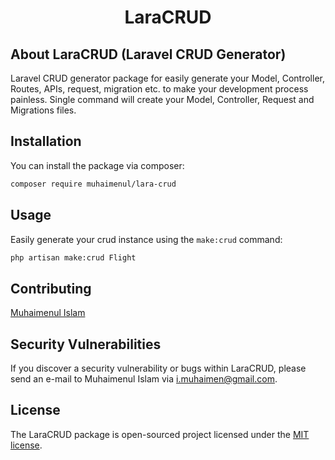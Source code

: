 <h1 align="center">LaraCRUD</h1>

## About LaraCRUD (Laravel CRUD Generator)

Laravel CRUD generator package for easily generate your Model, Controller, Routes, APIs, request, migration etc. to make your development process painless. Single command will create your Model, Controller, Request and Migrations files.

## Installation

You can install the package via composer:
```bash
composer require muhaimenul/lara-crud
```

## Usage

Easily generate your crud instance using the ``make:crud`` command:
```bash
php artisan make:crud Flight
```

## Contributing

[Muhaimenul Islam](https://github.com/muhaimenul)
<!-- Thank you for considering contributing to the package! The contribution guide can be found in the [Documentation](#). -->

## Security Vulnerabilities

If you discover a security vulnerability or bugs within LaraCRUD, please send an e-mail to Muhaimenul Islam via [i.muhaimen@gmail.com](mailto:i.muhaimen@gmail.com).

## License

The LaraCRUD package is open-sourced project licensed under the [MIT license](https://opensource.org/licenses/MIT).
